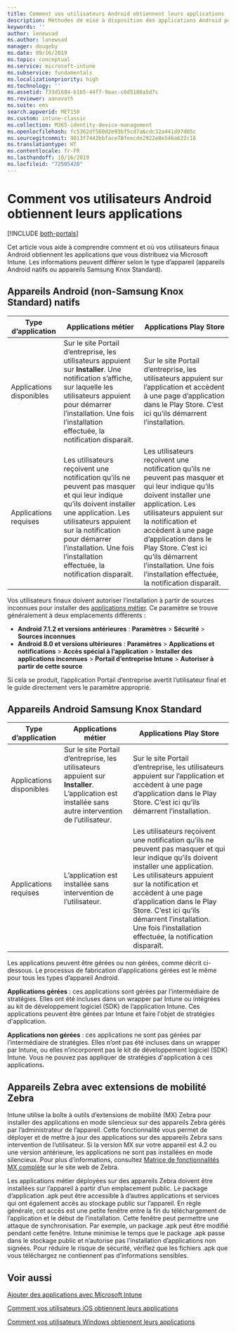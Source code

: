 ```yaml
---
title: Comment vos utilisateurs Android obtiennent leurs applications
description: Méthodes de mise à disposition des applications Android pour les utilisateurs finaux
keywords: ''
author: lenewsad
ms.author: lanewsad
manager: dougeby
ms.date: 09/16/2019
ms.topic: conceptual
ms.service: microsoft-intune
ms.subservice: fundamentals
ms.localizationpriority: high
ms.technology: ''
ms.assetid: f33d1684-b1b5-44f7-9aac-c6d5186a5d7c
ms.reviewer: aanavath
ms.suite: ems
search.appverid: MET150
ms.custom: intune-classic
ms.collection: M365-identity-device-management
ms.openlocfilehash: fc5362df560d2e93bf5cd7a6cdc32a441d97d05c
ms.sourcegitcommit: 9013f7442bbface78feecde2922e8e546a622c16
ms.translationtype: HT
ms.contentlocale: fr-FR
ms.lasthandoff: 10/16/2019
ms.locfileid: "72505420"
---
```

# <a name="how-your-android-users-get-their-apps"></a>Comment vos utilisateurs Android obtiennent leurs applications

[!INCLUDE [both-portals](../../intune-classic/includes/note-for-both-portals.md)]

Cet article vous aide à comprendre comment et où vos utilisateurs finaux Android obtiennent les applications que vous distribuez via Microsoft Intune. Les informations peuvent différer selon le type d’appareil (appareils Android natifs ou appareils Samsung Knox Standard).

## <a name="native-non-samsung-knox-standard-android-devices"></a>Appareils Android (non-Samsung Knox Standard) natifs

| Type d’application | Applications métier | Applications Play Store  |
| ------------- |-------------| -----|
| Applications disponibles      | Sur le site Portail d’entreprise, les utilisateurs appuient sur **Installer**. Une notification s’affiche, sur laquelle les utilisateurs appuient pour démarrer l’installation. Une fois l’installation effectuée, la notification disparaît. | Sur le site Portail d’entreprise, les utilisateurs appuient sur l’application et accèdent à une page d’application dans le Play Store. C’est ici qu’ils démarrent l’installation.|
| Applications requises      | Les utilisateurs reçoivent une notification qu’ils ne peuvent pas masquer et qui leur indique qu’ils doivent installer une application. Les utilisateurs appuient sur la notification pour démarrer l’installation. Une fois l’installation effectuée, la notification disparaît.    | Les utilisateurs reçoivent une notification qu’ils ne peuvent pas masquer et qui leur indique qu’ils doivent installer une application. Les utilisateurs appuient sur la notification et accèdent à une page d’application dans le Play Store. C’est ici qu’ils démarrent l’installation. Une fois l’installation effectuée, la notification disparaît. |

Vos utilisateurs finaux doivent autoriser l’installation à partir de sources inconnues pour installer des [applications métier](../apps/lob-apps-android.md). Ce paramètre se trouve généralement à deux emplacements différents :

* **Android 7.1.2 et versions antérieures** : **Paramètres** > **Sécurité** > **Sources inconnues**
* **Android 8.0 et versions ultérieures** : **Paramètres** > **Applications et notifications** > **Accès spécial à l’application** > **Installer des applications inconnues** > **Portail d’entreprise Intune** > **Autoriser à partir de cette source**

Si cela se produit, l’application Portail d’entreprise avertit l’utilisateur final et le guide directement vers le paramètre approprié. 

## <a name="samsung-knox-standard-android-devices"></a>Appareils Android Samsung Knox Standard

| Type d’application | Applications métier | Applications Play Store  |
| ------------- |-------------| -----|
| Applications disponibles      | Sur le site Portail d’entreprise, les utilisateurs appuient sur **Installer**. L’application est installée sans autre intervention de l’utilisateur. | Sur le site Portail d’entreprise, les utilisateurs appuient sur l’application et accèdent à une page d’application dans le Play Store. C’est ici qu’ils démarrent l’installation.|
| Applications requises      | L’application est installée sans intervention de l’utilisateur.    | Les utilisateurs reçoivent une notification qu’ils ne peuvent pas masquer et qui leur indique qu’ils doivent installer une application. Les utilisateurs appuient sur la notification et accèdent à une page d’application dans le Play Store. C’est ici qu’ils démarrent l’installation. Une fois l’installation effectuée, la notification disparaît. |

Les applications peuvent être gérées ou non gérées, comme décrit ci-dessous. Le processus de fabrication d’applications gérées est le même pour tous les types d’appareil Android.

**Applications gérées** : ces applications sont gérées par l’intermédiaire de stratégies. Elles ont été incluses dans un wrapper par Intune ou intégrées au kit de développement logiciel (SDK) de l’application Intune. Ces applications peuvent être gérées par Intune et faire l'objet de stratégies d'application.

**Applications non gérées** : ces applications ne sont pas gérées par l’intermédiaire de stratégies. Elles n’ont pas été incluses dans un wrapper par Intune, ou elles n’incorporent pas le kit de développement logiciel (SDK) Intune. Vous ne pouvez pas appliquer de stratégies d'application à ces applications.

## <a name="zebra-devices-with-zebra-mobility-extensions"></a>Appareils Zebra avec extensions de mobilité Zebra

Intune utilise la boîte à outils d’extensions de mobilité (MX) Zebra pour installer des applications en mode silencieux sur des appareils Zebra gérés par l’administrateur de l’appareil. Cette fonctionnalité vous permet de déployer et de mettre à jour des applications sur des appareils Zebra sans intervention de l’utilisateur. Si la version MX sur votre appareil est 4.2 ou une version antérieure, les applications ne sont pas installées en mode silencieux. Pour plus d’informations, consultez [Matrice de fonctionnalités MX complète](http://techdocs.zebra.com/mx/compatibility/) sur le site web de Zebra.

Les applications métier déployées sur des appareils Zebra doivent être installées sur l’appareil à partir d’un emplacement public. Le package d’application .apk peut être accessible à d’autres applications et services qui ont également accès au stockage public sur l’appareil. En règle générale, cet accès est une petite fenêtre entre la fin du téléchargement de l’application et le début de l’installation. Cette fenêtre peut permettre une attaque de synchronisation. Par exemple, un package .apk peut être modifié pendant cette fenêtre. Intune minimise le temps que le package .apk passe dans le stockage public et n’autorise pas l’installation d’applications non signées. Pour réduire le risque de sécurité, vérifiez que les fichiers .apk que vous téléchargez ne contiennent pas d’informations sensibles.

## <a name="see-also"></a>Voir aussi

[Ajouter des applications avec Microsoft Intune](../apps/apps-add.md)

[Comment vos utilisateurs iOS obtiennent leurs applications](end-user-apps-ios.md)

[Comment vos utilisateurs Windows obtiennent leurs applications](end-user-apps-windows.md)
